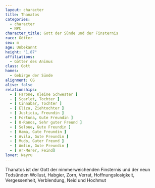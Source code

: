 ```yaml
---
layout: character
title: Thanatos
categories:
  - character
  - NPC
character_title: Gott der Sünde und der Finsternis
race: Götter
sex: m
age: Unbekannt
height: "1,87"
affiliations:
  - Götter des Animus
class: Gott
homes:
  - Gebirge der Sünde
alignment: CG
alive: false
relationships:
  - [ Farone, Kleine Schwester ]
  - [ Scarlet, Tochter ]
  - [ Cinnabar, Tochter ]
  - [ Eliza, Ziehtochter ]
  - [ Justicia, Freundin ]
  - [ Fortuna, Gute Freundin ]
  - [ U-Ranos, Sehr guter Freund ]
  - [ Seloue, Gute Freundin ]
  - [ Hama, Gute Freundin ]
  - [ Avila, Gute Freundin ]
  - [ Mudo, Guter Freund ]
  - [ Amlin, Gute Freundin ]
  - [ Ar-Merer, Feind]
lover: Nayru
---
```


Thanatos ist der Gott der nimmerweichenden Finsternis und der neun Todsünden Wollust, Habgier, Zorn, Verrat,
Hoffnungslosigkeit, Vergessenheit, Verblendung, Neid und Hochmut